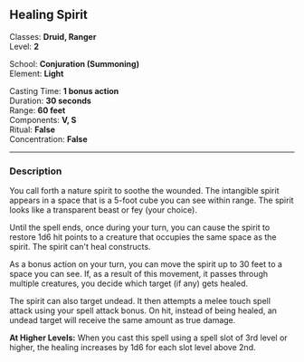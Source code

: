## Healing Spirit

Classes: **Druid, Ranger**  
Level: **2**  

School: **Conjuration (Summoning)**  
Element: **Light**  

Casting Time: **1 bonus action**  
Duration: **30 seconds**  
Range: **60 feet**  
Components: **V, S**  
Ritual: **False**  
Concentration: **False**  

------

### Description

You call forth a nature spirit to soothe the wounded. The intangible spirit appears in a space that is a 5-foot cube you can see within range. The spirit looks like a transparent beast or fey (your choice).

Until the spell ends, once during your turn, you can cause the spirit to restore 1d6 hit points to a creature that occupies the same space as the spirit. The spirit can't heal constructs.

As a bonus action on your turn, you can move the spirit up to 30 feet to a space you can see. If, as a result of this movement, it passes through multiple creatures, you decide which target (if any) gets healed.

The spirit can also target undead. It then attempts a melee touch spell attack using your spell attack bonus. On hit, instead of being healed, an undead target will receive the same amount as true damage.

**At Higher Levels:** When you cast this spell using a spell slot of 3rd level or higher, the healing increases by 1d6 for each slot level above 2nd.

